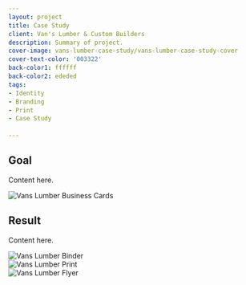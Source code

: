 ```yaml
---
layout: project
title: Case Study
client: Van's Lumber & Custom Builders
description: Summary of project.
cover-image: vans-lumber-case-study/vans-lumber-case-study-cover
cover-text-color: '003322'
back-color1: ffffff
back-color2: ededed
tags:
- Identity
- Branding
- Print
- Case Study

---
```


## Goal

Content here.

<div>
<img data-aos="fade-up" src="/img/projects/vans-lumber-case-study/vans-lumber-case-study-business-cards.jpg"
alt="Vans Lumber Business Cards"
srcset="
/img/projects/vans-lumber-case-study/vans-lumber-case-study-business-cards-2400.jpg 2400w,
/img/projects/vans-lumber-case-study/vans-lumber-case-study-business-cards-1800.jpg 1800w,
/img/projects/vans-lumber-case-study/vans-lumber-case-study-business-cards-1200.jpg 1200w,
/img/projects/vans-lumber-case-study/vans-lumber-case-study-business-cards-900.jpg 900w,
/img/projects/vans-lumber-case-study/vans-lumber-case-study-business-cards-600.jpg 600w,
/img/projects/vans-lumber-case-study/vans-lumber-case-study-business-cards-400.jpg 400w" />
</div>


<div class="spacer"></div>

## Result

Content here.

<div>
<img data-aos="fade-up" src="/img/projects/vans-lumber-case-study/vans-lumber-case-study-binder.jpg"
alt="Vans Lumber Binder"
srcset="
/img/projects/vans-lumber-case-study/vans-lumber-case-study-binder-2400.jpg 2400w,
/img/projects/vans-lumber-case-study/vans-lumber-case-study-binder-1800.jpg 1800w,
/img/projects/vans-lumber-case-study/vans-lumber-case-study-binder-1200.jpg 1200w,
/img/projects/vans-lumber-case-study/vans-lumber-case-study-binder-900.jpg 900w,
/img/projects/vans-lumber-case-study/vans-lumber-case-study-binder-600.jpg 600w,
/img/projects/vans-lumber-case-study/vans-lumber-case-study-binder-400.jpg 400w" />
</div>

<div class="spacer"></div>

<div>
<img data-aos="fade-up" src="/img/projects/vans-lumber-case-study/vans-lumber-case-study-print.jpg"
alt="Vans Lumber Print"
srcset="
/img/projects/vans-lumber-case-study/vans-lumber-case-study-print-2400.jpg 2400w,
/img/projects/vans-lumber-case-study/vans-lumber-case-study-print-1800.jpg 1800w,
/img/projects/vans-lumber-case-study/vans-lumber-case-study-print-1200.jpg 1200w,
/img/projects/vans-lumber-case-study/vans-lumber-case-study-print-900.jpg 900w,
/img/projects/vans-lumber-case-study/vans-lumber-case-study-print-600.jpg 600w,
/img/projects/vans-lumber-case-study/vans-lumber-case-study-print-400.jpg 400w" />
</div>

<div class="spacer"></div>

<div>
<img data-aos="fade-up" src="/img/projects/vans-lumber-case-study/vans-lumber-case-study-billboard.jpg"
alt="Vans Lumber Flyer"
srcset="
/img/projects/vans-lumber-case-study/vans-lumber-case-study-billboard-2400.jpg 2400w,
/img/projects/vans-lumber-case-study/vans-lumber-case-study-billboard-1800.jpg 1800w,
/img/projects/vans-lumber-case-study/vans-lumber-case-study-billboard-1200.jpg 1200w,
/img/projects/vans-lumber-case-study/vans-lumber-case-study-billboard-900.jpg 900w,
/img/projects/vans-lumber-case-study/vans-lumber-case-study-billboard-600.jpg 600w,
/img/projects/vans-lumber-case-study/vans-lumber-case-study-billboard-400.jpg 400w" />
</div>

<div class="spacer"></div>
